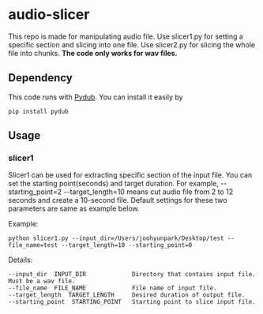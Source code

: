 # audio-slicer
This repo is made for manipulating audio file. Use slicer1.py for setting a specific section and slicing into one file. Use slicer2.py for slicing the whole file into chunks. 
**The code only works for wav files.** 

## Dependency 
This code runs with [Pydub](https://github.com/jiaaro/pydub). You can install it easily by
```
pip install pydub
```

## Usage
### slicer1
Slicer1 can be used for extracting specific section of the input file. You can set the starting point(seconds) and target duration. For example, --starting_point=2 --target_length=10 means cut audio file from 2 to 12 seconds and create a 10-second file. Default settings for these two parameters are same as example below. 

Example: <br>
```
python slicer1.py --input_dir=/Users/joohyunpark/Desktop/test --file_name=test --target_length=10 --starting_point=0
```

Details: <br>
```
--input_dir  INPUT_DIR             Directory that contains input file. Must be a wav file.
--file_name  FILE_NAME             File name of input file.
--target_length  TARGET_LENGTH     Desired duration of output file.
--starting_point  STARTING_POINT   Starting point to slice input file.
```


